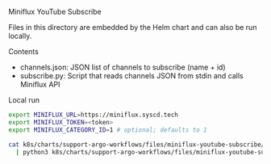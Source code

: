 Miniflux YouTube Subscribe

Files in this directory are embedded by the Helm chart and can also be run locally.

Contents
- channels.json: JSON list of channels to subscribe (name + id)
- subscribe.py: Script that reads channels JSON from stdin and calls Miniflux API

Local run
```bash
export MINIFLUX_URL=https://miniflux.syscd.tech
export MINIFLUX_TOKEN=<token>
export MINIFLUX_CATEGORY_ID=1 # optional; defaults to 1

cat k8s/charts/support-argo-workflows/files/miniflux-youtube-subscribe/channels.json \
  | python3 k8s/charts/support-argo-workflows/files/miniflux-youtube-subscribe/subscribe.py
```
